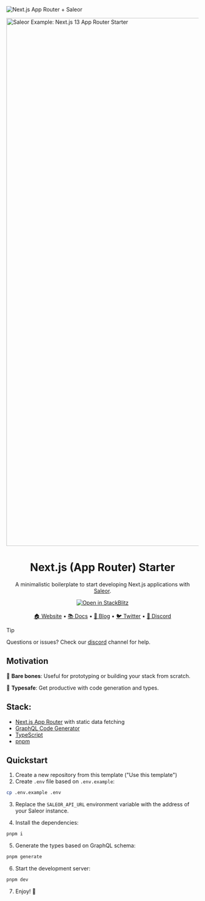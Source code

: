 ![Next.js App Router + Saleor](https://user-images.githubusercontent.com/44495184/210545042-0537d49f-6ab8-4e52-af75-225370789c2b.png)

<img width="1383" alt="Saleor Example: Next.js 13 App Router Starter" src="https://github.com/saleor/example-nextjs-app-router-starter/assets/200613/2de5b286-a05c-4eee-9591-b4b01c3c7ee7">

<div align="center">
  <h1>Next.js (App Router) Starter</h1>
</div>

<div align="center">
  <p>A minimalistic boilerplate to start developing Next.js applications with <a href="https://github.com/saleor/saleor">Saleor</a>.</p>
</div>

<div align="center">
  <a href="https://stackblitz.com/github/saleor/example-nextjs-app-router-starter">
    <img
      alt="Open in StackBlitz"
      src="https://developer.stackblitz.com/img/open_in_stackblitz.svg"
      target="_blank"
    />
  </a>
</div>

<br/>

<div align="center">
  <a href="https://saleor.io/">🏠 Website</a>
  <span> • </span>
  <a href="https://docs.saleor.io/docs/3.x/">📚 Docs</a>
  <span> • </span>
  <a href="https://saleor.io/blog/">📰 Blog</a>
  <span> • </span>
  <a href="https://twitter.com/getsaleor">🐦 Twitter</a>
  <span> • </span>
  <a href="https://discord.gg/H52JTZAtSH">💬 Discord</a>
</div>

> [!TIP]
> Questions or issues? Check our [discord](https://discord.gg/H52JTZAtSH) channel for help.

## Motivation

🤏 **Bare bones**: Useful for prototyping or building your stack from scratch.

💪 **Typesafe**: Get productive with code generation and types.

## Stack:

- [Next.js App Router](https://nextjs.org/) with static data fetching
- [GraphQL Code Generator](https://the-guild.dev/graphql/codegen)
- [TypeScript](https://www.typescriptlang.org/)
- [pnpm](https://pnpm.io/)

## Quickstart

1. Create a new repository from this template ("Use this template")
2. Create `.env` file based on `.env.example`:

```bash
cp .env.example .env
```

3. Replace the `SALEOR_API_URL` environment variable with the address of your Saleor instance.

4. Install the dependencies:

```bash
pnpm i
```

5. Generate the types based on GraphQL schema:

```bash
pnpm generate
```

6. Start the development server:

```bash
pnpm dev
```

7. Enjoy! 🎉
